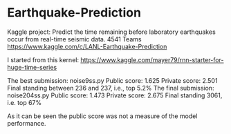 # Earthquake-Prediction 
Kaggle project: Predict the time remaining before laboratory earthquakes occur from real-time seismic data. 
4541 Teams
https://www.kaggle.com/c/LANL-Earthquake-Prediction

I started from this kernel: https://www.kaggle.com/mayer79/rnn-starter-for-huge-time-series

The best submission: noise9ss.py Public score: 1.625 Private score: 2.501 Final standing between 236 and 237, i.e., top 5.2%
The final submission: noise204ss.py Public score: 1.473 Private score: 2.675 Final standing 3061, i.e. top 67%

As it can be seen the public score was not a measure of the model performance. 


